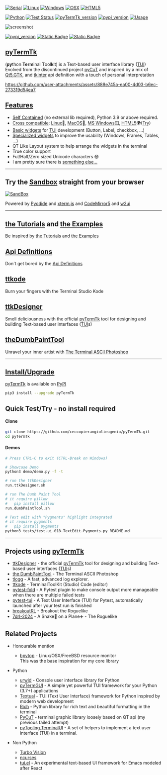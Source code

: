 

[![Serial](https://img.shields.io/badge/-ssh,serial,tty-grey?logo=gnometerminal&logoColor=white)](https://ceccopierangiolieugenio.github.io/pyTermTk-Docs/info/features/crosscompatible.html)
[![Linux](https://img.shields.io/badge/-Linux-grey?logo=linux&logoColor=white)](https://ceccopierangiolieugenio.github.io/pyTermTk-Docs/info/features/crosscompatible.html)
[![Windows](https://img.shields.io/badge/-Windows-grey?logo=pcgamingwiki&logoColor=white)](https://ceccopierangiolieugenio.github.io/pyTermTk-Docs/info/features/crosscompatible.html)
[![OSX](https://img.shields.io/badge/-OSX-grey?logo=apple&logoColor=white)](https://ceccopierangiolieugenio.github.io/pyTermTk-Docs/info/features/crosscompatible.html)
[![HTML5](https://img.shields.io/badge/-HTML5-grey?logo=html5)](https://ceccopierangiolieugenio.github.io/pyTermTk-Docs/info/features/crosscompatible.html)

[![Python](https://img.shields.io/badge/Python-v3.9%5E-green?logo=python)](https://devguide.python.org/versions/)
[![Test Status](https://img.shields.io/github/actions/workflow/status/ceccopierangiolieugenio/pyTermTk/testing.yml?branch=main&label=tests)](https://github.com/ceccopierangiolieugenio/pyTermTk/actions?query=workflow%3Atesting)
[![pyTermTk_version](https://img.shields.io/github/v/tag/ceccopierangiolieugenio/pyTermTk?label=version)](https://github.com/ceccopierangiolieugenio/pyTermTk/releases)
[![pypi_version](https://img.shields.io/pypi/v/pyTermTk?label=pypi)](https://pypi.org/project/pyTermTk)
[![Usage](https://img.shields.io/badge/Usage-Terminal%20User%20Interface-yellow)](https://ceccopierangiolieugenio.github.io/pyTermTk-Docs/)

![screenshot](https://ceccopierangiolieugenio.github.io/binaryRepo/pyTermTk/images/pyTermTk.HERO.800.png)

[![pypi_version](https://img.shields.io/badge/Twitter-pyTermTk-blue?logo=x&logoColor=blue)](https://twitter.com/hashtag/pyTermTk?src=hashtag_click&f=live)
[![Static Badge](https://img.shields.io/badge/BlyeSky-pyTermTk-blue?logo=bluesky&logoColor=blue)](https://bsky.app/profile/piercecco.bsky.social)
[![Static Badge](https://img.shields.io/badge/Discord-pyTermTk-8A2BE2?logo=discord&logoColor=blue)](https://discord.gg/7E5DZdbw)



## [pyTermTk](https://github.com/ceccopierangiolieugenio/pyTermTk)

(**py**thon **Term**inal **T**ool**k**it) is a Text-based user interface library ([TUI](https://en.wikipedia.org/wiki/Text-based_user_interface))
Evolved from the discontinued project [pyCuT](https://github.com/ceccopierangiolieugenio/pyCuT)
and inspired by a mix of [Qt5](https://www.riverbankcomputing.com/static/Docs/PyQt5/),[GTK](https://pygobject.readthedocs.io/en/latest/), and [tkinter](https://docs.python.org/3/library/tkinter.html) api definition with a touch of personal interpretation

https://github.com/user-attachments/assets/888e745a-ea00-4d03-b6ec-273319d54ea7

## [Features](https://ceccopierangiolieugenio.github.io/pyTermTk-Docs/info/features/index.html)
- [Self Contained](https://ceccopierangiolieugenio.github.io/pyTermTk-Docs/info/installing.html#copy-termtk-folder) (no external lib required), Python 3.9 or above required.
- [Cross compatible](https://ceccopierangiolieugenio.github.io/pyTermTk-Docs/info/features/crosscompatible.html): [Linux](https://en.wikipedia.org/wiki/Linux)🐧, [MacOS](https://en.wikipedia.org/wiki/MacOS)🍎, [MS Windows](https://en.wikipedia.org/wiki/Microsoft_Windows)🪟, [HTML5](https://en.wikipedia.org/wiki/HTML5)🌍([Try](https://ceccopierangiolieugenio.github.io/pyTermTk/sandbox/sandbox.html))
- [Basic widgets](https://ceccopierangiolieugenio.github.io/pyTermTk-Docs/info/features/widgets.html#base-widgets) for [TUI](https://en.wikipedia.org/wiki/Text-based_user_interface) development (Button, Label, checkbox, ...)
- [Specialized widgets](https://ceccopierangiolieugenio.github.io/pyTermTk-Docs/info/features/widgets.html#specialised-widgets) to improve the usability (Windows, Frames, Tables, ...)
- QT Like Layout system to help arrange the widgets in the terminal
- True color support
- Ful/Half/Zero sized Unicode characters 😎
- I am pretty sure there is [something else...](https://ceccopierangiolieugenio.github.io/pyTermTk-Docs/info/features/index.html)

---

## Try the [Sandbox](https://ceccopierangiolieugenio.github.io/pyTermTk/sandbox/sandbox.html) straight from your browser

[![SandBox](https://user-images.githubusercontent.com/8876552/206438915-fdc868b1-32e0-46e8-9e2c-e29f4a7a0e75.png)](https://ceccopierangiolieugenio.github.io/pyTermTk/sandbox/sandbox.html)

Powered by [Pyodide](https://pyodide.org/) and [xterm.js](https://xtermjs.org/) and [CodeMirror5](https://codemirror.net/5/) and [w2ui](https://w2ui.com/)

---

## [the Tutorials](https://github.com/ceccopierangiolieugenio/pyTermTk/tree/main/tutorial) and [the Examples](https://github.com/ceccopierangiolieugenio/pyTermTk/tree/main/tutorial/000-examples.rst)
Be inspired by [the Tutorials](https://github.com/ceccopierangiolieugenio/pyTermTk/tree/main/tutorial) and [the Examples](https://github.com/ceccopierangiolieugenio/pyTermTk/tree/main/tutorial/000-examples.rst)

## [Api Definitions](https://ceccopierangiolieugenio.github.io/pyTermTk-Docs/index.html#api-reference)
Don't get bored by the [Api Definitions](https://ceccopierangiolieugenio.github.io/pyTermTk-Docs/index.html#api-reference)

## [ttkode](https://github.com/ceccopierangiolieugenio/pyTermTk/tree/main/apps/ttkode)
Burn your fingers with the Terminal Studio Kode

## [ttkDesigner](https://github.com/ceccopierangiolieugenio/pyTermTk/tree/main/apps/ttkDesigner)
Smell deliciousness with the official [pyTermTk](https://github.com/ceccopierangiolieugenio/pyTermTk) tool for designing and building Text-based user interfaces ([TUI](https://en.wikipedia.org/wiki/Text-based_user_interface)s)

## [theDumbPaintTool](https://github.com/ceccopierangiolieugenio/pyTermTk/tree/main/apps/dumbPaintTool)
Unravel your inner artist with [The Terminal ASCII Photoshop](https://ceccopierangiolieugenio.itch.io/dumb-paint-tool)

---

## [Install/Upgrade](https://ceccopierangiolieugenio.github.io/pyTermTk-Docs/info/installing.html)
[pyTermTk](https://github.com/ceccopierangiolieugenio/pyTermTk) is available on [PyPI](https://pypi.org/project/pyTermTk/)
```bash
pip3 install --upgrade pyTermTk
```

## Quick Test/Try - no install required

#### Clone
```bash
git clone https://github.com/ceccopierangiolieugenio/pyTermTk.git
cd pyTermTk
```

#### Demos
```bash
# Press CTRL-C to exit (CTRL-Break on Windows)

# Showcase Demo
python3 demo/demo.py -f -t

# run the ttkDesigner
run.ttkDesigner.sh

# run The Dumb Paint Tool
# it require pillow
#   pip install pillow
run.dumbPaintTool.sh

# Text edit with "Pygments" highlight integrated
# it require pygments
#   pip install pygments
python3 tests/test.ui.018.TextEdit.Pygments.py README.md
```

---

## Projects using [pyTermTk](https://github.com/ceccopierangiolieugenio/pyTermTk)
- [ttkDesigner](https://github.com/ceccopierangiolieugenio/pyTermTk/tree/main/apps/ttkDesigner) - the official [pyTermTk](https://github.com/ceccopierangiolieugenio/pyTermTk) tool for designing and building Text-based user interfaces ([TUI](https://en.wikipedia.org/wiki/Text-based_user_interface)s)
- [the DumbPaintTool](https://ceccopierangiolieugenio.itch.io/dumb-paint-tool) - The Terminal ASCII Photoshop
- [tlogg](https://github.com/ceccopierangiolieugenio/tlogg) - A fast, advanced log explorer.
- [ttkode](https://github.com/ceccopierangiolieugenio/ttkode) - TerminalToolKit (Studio) Code (editor)
- [pytest-fold](https://github.com/jeffwright13/pytest-fold) - A Pytest plugin to make console output more manageable when there are multiple failed tests
- [pytest-tui](https://github.com/jeffwright13/pytest-tui) - A Text User Interface (TUI) for Pytest, automatically launched after your test run is finished
- [breakoutRL](https://ceccopierangiolieugenio.itch.io/breakoutrl) - Breakout the Roguelike
- [7drl-2024](https://ceccopierangiolieugenio.itch.io/a-snake-on-a-plane) - A Snake🐍 on a Plane✈️ - The Roguelike

## Related Projects
- Honourable mention
  - [bpytop](https://github.com/aristocratos/bpytop) - Linux/OSX/FreeBSD resource monitor <br>
    This was the base inspiration for my core library

- Python
  - [urwid](https://github.com/urwid/urwid) - Console user interface library for Python
  - [pyTermGUI](https://github.com/bczsalba/pytermgui) - A simple yet powerful TUI framework for your Python (3.7+) applications
  - [Textual](https://github.com/Textualize/textual) - TUI (Text User Interface) framework for Python inspired by modern web development
  - [Rich](https://github.com/Textualize/rich) - Python library for rich text and beautiful formatting in the terminal
  - [PyCuT](https://github.com/ceccopierangiolieugenio/pyCuT) - terminal graphic library loosely based on QT api (my previous failed attempt)
  - [pyTooling.TerminalUI](https://github.com/pyTooling/pyTooling.TerminalUI) - A set of helpers to implement a text user interface (TUI) in a terminal.

- Non Python
  - [Turbo Vision](http://tvision.sourceforge.net)
  - [ncurses](https://en.wikipedia.org/wiki/Ncurses)
  - [tui.el](https://github.com/ebpa/tui.el) - An experimental text-based UI framework for Emacs modeled after React
